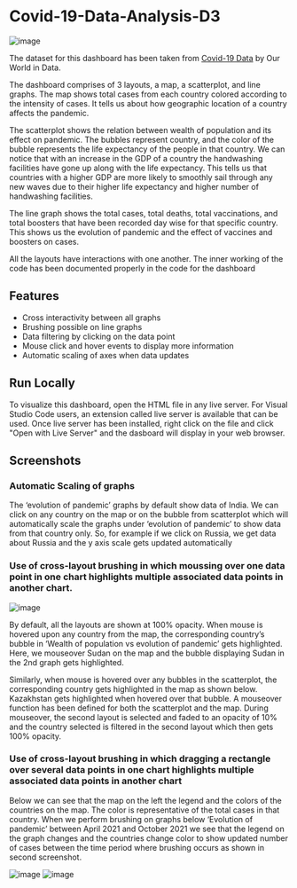 # Covid-19-Data-Analysis-D3
![image](https://user-images.githubusercontent.com/88155960/180598259-3b7f4e41-05a5-4c3e-b9bb-7d0804877af2.png)

The dataset for this dashboard has been taken from [Covid-19 Data](https://github.com/owid/covid-19-data/tree/master/public/data)
by Our World in Data.

The dashboard comprises of 3 layouts, a map, a scatterplot, and line graphs. The map shows total cases from each country colored according to the intensity of cases. It tells us about how geographic location of a country affects the pandemic. 

The scatterplot shows the relation between wealth of population and its effect on pandemic. The bubbles represent country, and the color of the bubble represents the life expectancy of the people in that country. We can notice that with an increase in the GDP of a country the handwashing facilities have gone up along with the life expectancy. This tells us that countries with a higher GDP are more likely to smoothly sail through any new waves due to their higher life expectancy and higher number of handwashing facilities.

The line graph shows the total cases, total deaths, total vaccinations, and total boosters that have been recorded day wise for that specific country. This shows us the evolution of pandemic and the effect of vaccines and boosters on cases.

All the layouts have interactions with one another. The inner working of the code has been documented properly in the code for the dashboard


## Features

- Cross interactivity between all graphs
- Brushing possible on line graphs
- Data filtering by clicking on the data point
- Mouse click and hover events to display more information
- Automatic scaling of axes when data updates


## Run Locally

To visualize this dashboard, open the HTML file in any live server. For 
Visual Studio Code users, an extension called live server is available
that can be used. Once live server has been installed, right click on the file
and click "Open with Live Server" and the dasboard will display 
in your web browser.
## Screenshots
### Automatic Scaling of graphs
The ‘evolution of pandemic’ graphs by default show data of India. We can click on any country on the map or on the bubble from scatterplot which will automatically scale the graphs under ‘evolution of pandemic’ to show data from that country only. So, for example if we click on Russia, we get data about Russia and the y axis scale gets updated automatically 

### Use of cross-layout brushing in which moussing over one data point in one chart highlights multiple associated data points in another chart. 
![image](https://user-images.githubusercontent.com/88155960/180598273-07c30de6-41ff-4f14-a058-4f4d73b99551.png)

By default, all the layouts are shown at 100% opacity. When mouse is hovered upon any country from the map, the corresponding country’s bubble in ‘Wealth of population vs evolution of pandemic’ gets highlighted. Here, we mouseover Sudan on the map and the bubble displaying Sudan in the 2nd graph gets highlighted.

Similarly, when mouse is hovered over any bubbles in the scatterplot, the corresponding country gets highlighted in the map as shown below. Kazakhstan gets highlighted when hovered over that bubble.
A mouseover function has been defined for both the scatterplot and the map. During mouseover, the second layout is selected and faded to an opacity of 10% and the country selected is filtered in the second layout which then gets 100% opacity.

### Use of cross-layout brushing in which dragging a rectangle over several data points in one chart highlights multiple associated data points in another chart
Below we can see that the map on the left the legend and the colors of the countries on the map. The color is representative of the total cases in that country. When we perform brushing on graphs below ‘Evolution of pandemic’ between April 2021 and October 2021 we see that the legend on the graph changes and the countries change color to show updated number of cases between the time period where brushing occurs as shown in second screenshot.

![image](https://user-images.githubusercontent.com/88155960/180598279-7c635518-ed4a-4bd7-b747-1e9e6795c65a.png)
![image](https://user-images.githubusercontent.com/88155960/180598286-1cf04c7a-d33c-4a30-8725-784a4ded6c35.png)
